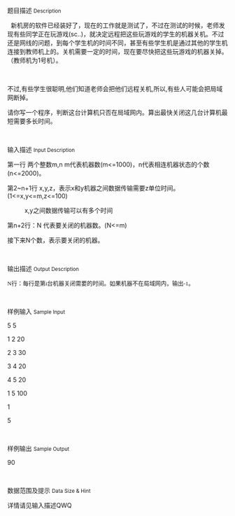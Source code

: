 <div class="panel panel-default">
<div class="area-title">
<span>
题目描述
<small>Description</small>
</span></div>
<div class="panel-body">

<p><span style="">  新机房的软件已经装好了，现在的工作就是测试了，不过在测试的时候，老师发现有些同学正在</span><span style="">玩游戏</span><span style="">(sc..)</span><span style="">，就决定远程把这些玩游戏的学生的机器关机。不过还是网线的问题，到每个学</span><span style="">生机的时间不同，甚至有些学生机是通过其他的学生机连接到教师机上的。关机需要一定的时间，</span><span style="">现在要尽快把这些玩游戏的机器关掉。（教师机为</span><span style="">1</span><span style="">号机）。</span></p><p><span style=""> </span></p><p><span style="">不过</span><span style="">,</span><span style="">有些学生很聪明</span><span style="">,</span><span style="">他们知道老师会把他们远程关机</span><span style="">,</span><span style="">所以</span><span style="">,</span><span style="">有些人可能会把局域网断掉。</span> </p><p><span style="">请你写一个程序，判断这台计算机只否在局域网内。算出最快关闭这几台计算机最短需要多长时</span><span style="">间。</span></p><p><br></p>

</div>
</div>

<div class="panel panel-default">
<div class="area-title">
<span>
输入描述
<small>Input Description</small>
</span></div>
<div class="panel-body">
<p><span style="">第一行</span> <span style="">两个整数</span><span style="">m,n m</span><span style="">代表机器数</span><span style="">(m&lt;=1000)</span><span style="">，</span><span style="">n</span><span style="">代表相连机器状态的个数</span><span style="">(n&lt;=2000)</span><span style="">。</span> </p><p><span style="">第</span><span style="">2~n+1</span><span style="">行</span><span style=""> x,y,z</span><span style="">，表示</span><span style="">x</span><span style="">和</span><span style="">y</span><span style="">机器之间数据传输需要</span><span style="">z</span><span style="">单位时间。</span><span style="">(1&lt;=x,y&lt;=m,z&lt;=100) </span></p><p><span style="">          </span><span style="">x,y</span><span style="">之间数据传输可以有多个时间</span></p><p><span style="">第</span><span style="">n+2</span><span style="">行：</span><span style="">N </span><span style="">代表要关闭的机器数。</span><span style="">(N&lt;=m) </span></p><p><span style="">接下来</span><span style="">N</span><span style="">个数，表示要关闭的机器。</span> </p><p><br></p>

</div>
</div>
<div  class="panel panel-default">
<div class="area-title">
<span>
输出描述
<small>Output Description</small>
</span></div>
<div class="panel-body">

<p><span style="font-size:13px;font-family: ÐÂËÎÌå">N</span><span style="font-size:13px;font-family:新宋体">行：每行是第</span><span style="font-size:13px;font-family:ÐÂËÎÌå">i</span><span style="font-size:13px;font-family:新宋体">台机器关闭需要的时间。如果机器不在局域网内，输出</span><span style="font-size:13px;font-family:ÐÂËÎÌå">-1</span><span style="font-size:13px;font-family:新宋体">。</span> </p><p><br/></p>

</div>
</div>


<div class="panel panel-default">
<div class="area-title">
<span>
样例输入
<small>Sample Input</small>
</span></div>
<div class="panel-body">
<p><span style="">5 5 </span></p><p><span style="">1 2 20 </span></p><p><span style="">2 3 30 </span></p><p><span style="">3 4 20 </span></p><p><span style="">4 5 20 </span></p><p><span style="">1 5 100 </span></p><p><span style="">1 </span></p><p><span style="">5 </span></p><p><br></p>

</div>
</div>

<div class="panel panel-default">
<div class="area-title">
<span>
样例输出
<small>Sample Output</small>
</span></div>
<div class="panel-body">
<p><span style="">90 </span></p><p><br></p>

</div>
</div>

<div class="panel panel-default">
<div class="area-title">
<span>
数据范围及提示
<small>Data Size & Hint</small>
</span></div>
<div class="panel-body">
<p>详情请见输入描述QWQ</p>
</div>
</div>